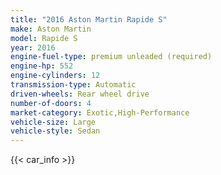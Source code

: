 ```yaml
---
title: "2016 Aston Martin Rapide S"
make: Aston Martin
model: Rapide S
year: 2016
engine-fuel-type: premium unleaded (required)
engine-hp: 552
engine-cylinders: 12
transmission-type: Automatic
driven-wheels: Rear wheel drive
number-of-doors: 4
market-category: Exotic,High-Performance
vehicle-size: Large
vehicle-style: Sedan
---
```


{{< car_info >}}
